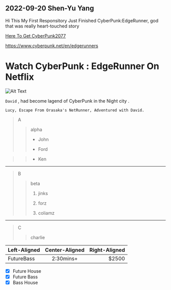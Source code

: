 ## 2022-09-20 Shen-Yu Yang
Hi 
This My First Responsitory
Just Finished CyberPunk:EdgeRunner, god that was really heart-touched story

[Here To Get CyberPunk2077](https://www.cyberpunk.net/en/edgerunners)

<https://www.cyberpunk.net/en/edgerunners>

# **Watch CyberPunk : EdgeRunner On Netflix**

![Alt Text](https://gettotext.com/wp-content/uploads/2022/09/Cyberpunk-2077-is-a-hit-again-on-Steam-and-it.jpg)

`David` , had become lagend of CyberPunk in the Night city .

```
Lucy, Escape From Orasaka's NetRunner, Adventured with David.
```

>A
>>alpha
>>
>>* John
>>
>>* Ford

>>* Ken
---
>B
>>beta
>>
>>1. jinks
>>
>>2. forz
>>
>>3. coliamz
---
>C
>>charlie

| Left-Aligned  | Center-Aligned  | Right-Aligned |
| :-------------| :-------------: | -------------:|
| FutureBass | 2:30mins+ | $2500  |

- [x] Future House
- [x] Future Bass
- [x] Bass House
